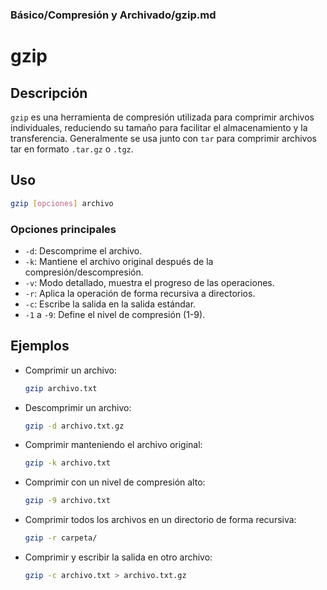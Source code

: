### **Básico/Compresión y Archivado/gzip.md**

# gzip

## Descripción

`gzip` es una herramienta de compresión utilizada para comprimir archivos individuales, reduciendo su tamaño para facilitar el almacenamiento y la transferencia. Generalmente se usa junto con `tar` para comprimir archivos tar en formato `.tar.gz` o `.tgz`.

## Uso

```bash
gzip [opciones] archivo
```

### Opciones principales

- `-d`: Descomprime el archivo.
- `-k`: Mantiene el archivo original después de la compresión/descompresión.
- `-v`: Modo detallado, muestra el progreso de las operaciones.
- `-r`: Aplica la operación de forma recursiva a directorios.
- `-c`: Escribe la salida en la salida estándar.
- `-1` a `-9`: Define el nivel de compresión (1-9).

## Ejemplos

- Comprimir un archivo:
  
  ```bash
  gzip archivo.txt
  ```

- Descomprimir un archivo:
  
  ```bash
  gzip -d archivo.txt.gz
  ```

- Comprimir manteniendo el archivo original:
  
  ```bash
  gzip -k archivo.txt
  ```

- Comprimir con un nivel de compresión alto:
  
  ```bash
  gzip -9 archivo.txt
  ```

- Comprimir todos los archivos en un directorio de forma recursiva:
  
  ```bash
  gzip -r carpeta/
  ```

- Comprimir y escribir la salida en otro archivo:
  
  ```bash
  gzip -c archivo.txt > archivo.txt.gz
  ```